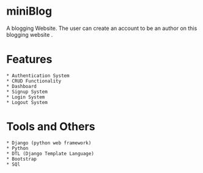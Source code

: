 # miniBlog
A blogging Website. The user can create an account to be an author on this blogging website .

# Features
    * Authentication System
    * CRUD Functionality
    * Dashboard
    * Signup System
    * Login System
    * Logout System


# Tools and Others
    * Django (python web framework)
    * Python 
    * DTL (Django Template Language)
    * Bootstrap
    * SQl
